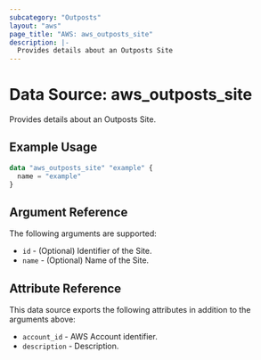 ```yaml
---
subcategory: "Outposts"
layout: "aws"
page_title: "AWS: aws_outposts_site"
description: |-
  Provides details about an Outposts Site
---
```


# Data Source: aws_outposts_site

Provides details about an Outposts Site.

## Example Usage

```terraform
data "aws_outposts_site" "example" {
  name = "example"
}
```

## Argument Reference

The following arguments are supported:

* `id` - (Optional) Identifier of the Site.
* `name` - (Optional) Name of the Site.

## Attribute Reference

This data source exports the following attributes in addition to the arguments above:

* `account_id` - AWS Account identifier.
* `description` - Description.
